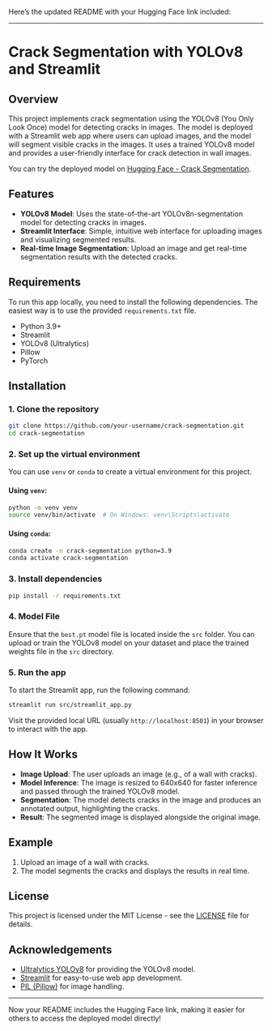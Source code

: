 Here’s the updated README with your Hugging Face link included:

---

# Crack Segmentation with YOLOv8 and Streamlit

## Overview

This project implements crack segmentation using the YOLOv8 (You Only Look Once) model for detecting cracks in images. The model is deployed with a Streamlit web app where users can upload images, and the model will segment visible cracks in the images. It uses a trained YOLOv8 model and provides a user-friendly interface for crack detection in wall images.

You can try the deployed model on [Hugging Face - Crack Segmentation](https://huggingface.co/spaces/Speccco/Crack-Segmentation).

## Features

* **YOLOv8 Model**: Uses the state-of-the-art YOLOv8n-segmentation model for detecting cracks in images.
* **Streamlit Interface**: Simple, intuitive web interface for uploading images and visualizing segmented results.
* **Real-time Image Segmentation**: Upload an image and get real-time segmentation results with the detected cracks.

## Requirements

To run this app locally, you need to install the following dependencies. The easiest way is to use the provided `requirements.txt` file.

* Python 3.9+
* Streamlit
* YOLOv8 (Ultralytics)
* Pillow
* PyTorch

## Installation

### 1. Clone the repository

```bash
git clone https://github.com/your-username/crack-segmentation.git
cd crack-segmentation
```

### 2. Set up the virtual environment

You can use `venv` or `conda` to create a virtual environment for this project.

#### Using `venv`:

```bash
python -m venv venv
source venv/bin/activate  # On Windows: venv\Scripts\activate
```

#### Using `conda`:

```bash
conda create -n crack-segmentation python=3.9
conda activate crack-segmentation
```

### 3. Install dependencies

```bash
pip install -r requirements.txt
```

### 4. Model File

Ensure that the `best.pt` model file is located inside the `src` folder. You can upload or train the YOLOv8 model on your dataset and place the trained weights file in the `src` directory.

### 5. Run the app

To start the Streamlit app, run the following command:

```bash
streamlit run src/streamlit_app.py
```

Visit the provided local URL (usually `http://localhost:8501`) in your browser to interact with the app.

## How It Works

* **Image Upload**: The user uploads an image (e.g., of a wall with cracks).
* **Model Inference**: The image is resized to 640x640 for faster inference and passed through the trained YOLOv8 model.
* **Segmentation**: The model detects cracks in the image and produces an annotated output, highlighting the cracks.
* **Result**: The segmented image is displayed alongside the original image.

## Example

1. Upload an image of a wall with cracks.
2. The model segments the cracks and displays the results in real time.

## License

This project is licensed under the MIT License - see the [LICENSE](LICENSE) file for details.

## Acknowledgements

* [Ultralytics YOLOv8](https://github.com/ultralytics/yolov8) for providing the YOLOv8 model.
* [Streamlit](https://streamlit.io/) for easy-to-use web app development.
* [PIL (Pillow)](https://pillow.readthedocs.io/en/stable/) for image handling.

---

Now your README includes the Hugging Face link, making it easier for others to access the deployed model directly!
